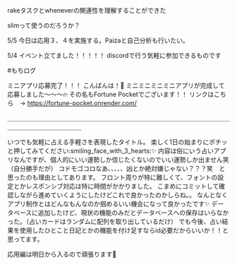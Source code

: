 


rakeタスクとwheneverの関連性を理解することができた

slimって使うのだろうか？


5/5 今日は応用３、４を実施する。Paizaと自己分析も行いたい。

5/4 イベント立てました！！！！！
discordで行う気軽に参加できるものです

#もちログ

ミニアプリ応募完了！！！
こんばんは！:flags:
ミニミニミニミニアプリが完成して応募しました〜〜〜:fire:
その名もFortune Pocketでございます！！
リンクはこちら　→ https://fortune-pocket.onrender.com/

＿＿＿＿＿＿＿＿＿＿＿＿＿＿＿＿＿＿＿＿＿＿＿＿＿＿＿＿＿＿＿＿＿＿＿＿＿＿＿＿＿＿＿＿＿＿＿＿

いつでも気軽に占える手軽さを表現したタイトル。
楽しく1日の始まりにポチッと押してみてください:smiling_face_with_3_hearts::sparkles:
内容は俗にいう占いアプリなんですが、個人的にいい運勢しか信じたくないのでいい運勢しか出ません笑（自分勝手だが）
コドモゴコロなあ、、、、、凶とか絶対嫌じゃない？？？笑　と思ったのも理由としてあります。
フロント周りが特に難しくて、フォントの設定とかレスポンシブ対応は特に時間がかかりました。
こまめにコミットして確認しながら進めていくようにしたけどこれで良かったのかしらね。。
なんとなくアプリ制作とはどんなもんなのか掴めるいい機会になって良かったです:sparkles:
データベースに追加したけど、現状の機能のみだとデータベースへの保存はいらなかった。（占いカードはランダムに配列を取り出しているだけ）
でも今後、占い結果を使用したひとこと日記とかの機能を付け足すならid必要だからいいか！！と思ってます。

応用編は明日から入るので頑張ります:muscle: